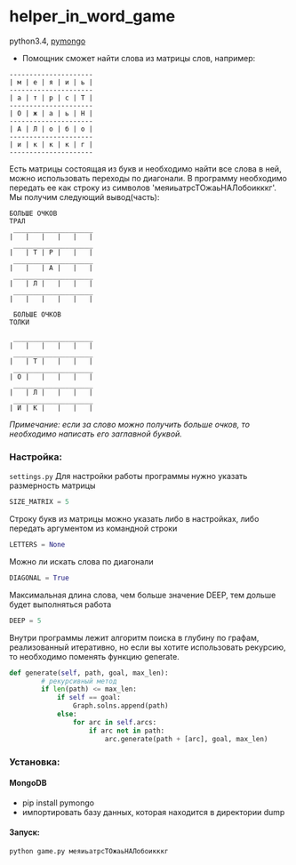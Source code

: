 # helper_in_word_game
python3.4, [pymongo](https://github.com/mongodb/mongo-python-driver)
- Помощник сможет найти слова из матрицы слов, например:
```
---------------------
| м | е | я | и | ь |
---------------------
| а | т | р | с | Т |
---------------------
| О | ж | а | ь | Н |
---------------------
| А | Л | о | б | о |
---------------------
| и | к | к | к | г |
--------------------- 
```

Есть матрицы состоящая из букв и необходимо найти все слова в ней, можно использовать переходы по диагонали. 
В программу необходимо передать ее как строку из символов 'меяиьатрсТОжаьНАЛобоикккг'.
Мы получим следующий вывод(часть):
```
БОЛЬШЕ ОЧКОВ
ТРАЛ
 ____________________
|   |   |   |   |   |
 ____________________
|   | Т | Р |   |   |
 ____________________
|   |   | А |   |   |
 ____________________
|   | Л |   |   |   |
 ____________________
|   |   |   |   |   | 
```
```
 БОЛЬШЕ ОЧКОВ
ТОЛКИ

 ____________________
|   |   |   |   |   | 
 ____________________
|   | Т |   |   |   | 
 ____________________
| О |   |   |   |   | 
 ____________________
|   | Л |   |   |   | 
 ____________________
| И | К |   |   |   |
```
*Примечание: если за слово можно получить больше очков, то необходимо написать его заглавной буквой.*

### Настройка:
`settings.py`
Для настройки работы программы нужно указать размерность матрицы
``` python
SIZE_MATRIX = 5
``` 
Строку букв из матрицы можно указать либо в настройках, либо передать аргументом из командной строки
``` python
LETTERS = None
``` 
Можно ли искать слова по диагонали
``` python
DIAGONAL = True
``` 
Максимальная длина слова, чем больше значение DEEP, тем дольше будет выполняться работа
``` python
DEEP = 5
``` 
Внутри программы лежит алгоритм поиска в глубину по графам, реализованный итеративно, но если вы хотите использовать рекурсию,
то необходимо поменять функцию generate.
``` python
def generate(self, path, goal, max_len):
        # рекурсивный метод
        if len(path) <= max_len:
            if self == goal:
                Graph.solns.append(path)
            else:
                for arc in self.arcs:
                    if arc not in path:
                        arc.generate(path + [arc], goal, max_len)
```

### Установка:
#### MongoDB
* pip install pymongo
* импортировать базу данных, которая находится в директории dump
#### Запуск:
```
python game.py меяиьатрсТОжаьНАЛобоикккг
```
